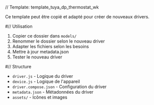 // Template: template_tuya_dp_thermostat_wk

Ce template peut être copié et adapté pour créer de nouveaux drivers.

#// Utilisation

1. Copier ce dossier dans `models/`
2. Renommer le dossier selon le nouveau driver
3. Adapter les fichiers selon les besoins
4. Mettre à jour metadata.json
5. Tester le nouveau driver

#// Structure

- `driver.js` - Logique du driver
- `device.js` - Logique de l'appareil
- `driver.compose.json` - Configuration du driver
- `metadata.json` - Métadonnées du driver
- `assets/` - Icônes et images
